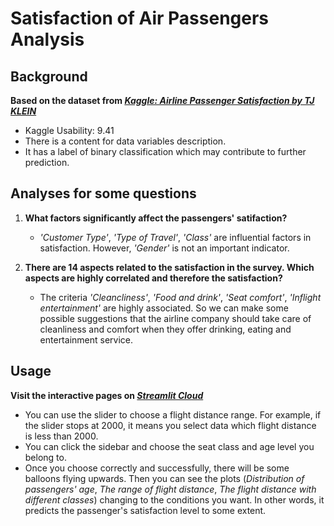 # Satisfaction of Air Passengers Analysis

## Background

**Based on the dataset from [*Kaggle: Airline Passenger Satisfaction by TJ KLEIN*](https://www.kaggle.com/datasets/teejmahal20/airline-passenger-satisfaction)**

- Kaggle Usability: 9.41
- There is a content for data variables description.
- It has a label of binary classification which may contribute to further prediction.

## Analyses for some questions

1. **What factors significantly affect the passengers' satifaction?**

    - *'Customer Type'*, *'Type of Travel'*, *'Class'* are influential factors in satisfaction. However, *'Gender'* is not an important indicator.

2. **There are 14 aspects related to the satisfaction in the survey. Which aspects are highly correlated and therefore the satisfaction?**

    - The criteria *'Cleancliness'*, *'Food and drink'*, *'Seat comfort'*, *'Inflight entertainment'* are highly associated. So we can make some possible suggestions that the airline company should take care of cleanliness and comfort when they offer drinking, eating and entertainment service.

## Usage

**Visit the interactive pages on [*Streamlit Cloud*](https://justina1220-final-project-app-satisfaction-jbv6wu.streamlitapp.com/)**

- You can use the slider to choose a flight distance range. For example, if the slider stops at 2000, it means you select data which flight distance is less than 2000.
- You can click the sidebar and choose the seat class and age level you belong to.
- Once you choose correctly and successfully, there will be some balloons flying upwards. Then you can see the plots (*Distribution of passengers' age*, *The range of flight distance*, *The flight distance with different classes*) changing to the conditions you want. In other words, it predicts the passenger's satisfaction level to some extent.
